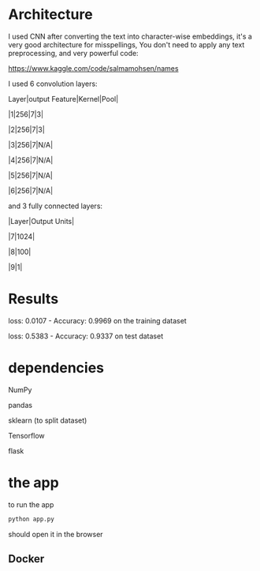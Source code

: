# Architecture

I used CNN after converting the text into character-wise embeddings, it's a very good architecture for misspellings, You don't need to apply any text preprocessing, and very powerful
code:

https://www.kaggle.com/code/salmamohsen/names

I used 6 convolution layers:

Layer|output Feature|Kernel|Pool|


|1|256|7|3|

|2|256|7|3|

|3|256|7|N/A|

|4|256|7|N/A|

|5|256|7|N/A|

|6|256|7|N/A|

and 3 fully connected layers:

|Layer|Output Units|

|7|1024|

|8|100|

|9|1|

# Results
loss: 0.0107 - Accuracy: 0.9969 on the training dataset

loss: 0.5383 - Accuracy: 0.9337 on test dataset

# dependencies
NumPy

pandas

sklearn (to split dataset)

Tensorflow 

flask

# the app 
to run the app 
```bash
python app.py
```
should open it in the browser 
## Docker



